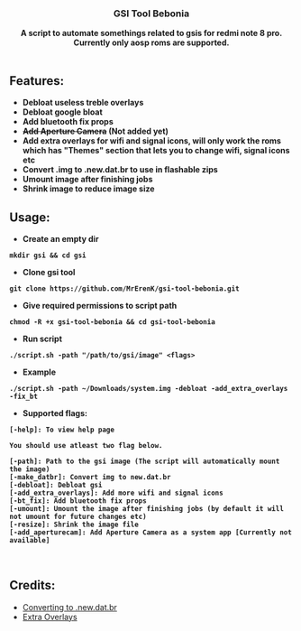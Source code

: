 <div align ="center">
<h3>GSI Tool Bebonia </h3>
<b>A script to automate somethings related to gsis for redmi note 8 pro. Currently only aosp roms are supported.
</div><br>
<h2>Features:</h2>

- Debloat useless treble overlays
- Debloat google bloat
- Add bluetooth fix props
- ~~Add Aperture Camera~~ (Not added yet)
- Add extra overlays for wifi and signal icons, will only work the roms which has "Themes" section that lets you to change wifi, signal icons etc
- Convert .img to .new.dat.br to use in flashable zips
- Umount image after finishing jobs
- Shrink image to reduce image size<br>
<h2>Usage:</h2>

- Create an empty dir
```
mkdir gsi && cd gsi
```
- Clone gsi tool
```
git clone https://github.com/MrErenK/gsi-tool-bebonia.git
```
- Give required permissions to script path
```
chmod -R +x gsi-tool-bebonia && cd gsi-tool-bebonia
```
- Run script
```
./script.sh -path "/path/to/gsi/image" <flags>
```
- Example
```
./script.sh -path ~/Downloads/system.img -debloat -add_extra_overlays -fix_bt
```
- Supported flags:
```
[-help]: To view help page

You should use atleast two flag below.

[-path]: Path to the gsi image (The script will automatically mount the image)
[-make_datbr]: Convert img to new.dat.br
[-debloat]: Debloat gsi
[-add_extra_overlays]: Add more wifi and signal icons
[-bt_fix]: Add bluetooth fix props
[-umount]: Umount the image after finishing jobs (by default it will not umount for future changes etc)
[-resize]: Shrink the image file
[-add_aperturecam]: Add Aperture Camera as a system app [Currently not available]
```
</b>
<br>
<h2>Credits:</h2>

- [Converting to .new.dat.br](https://github.com/xiaoxindada/SGSI-build-tool)
- [Extra Overlays](https://github.com/MrErenK/Extra-Overlays/#credits)<br>
